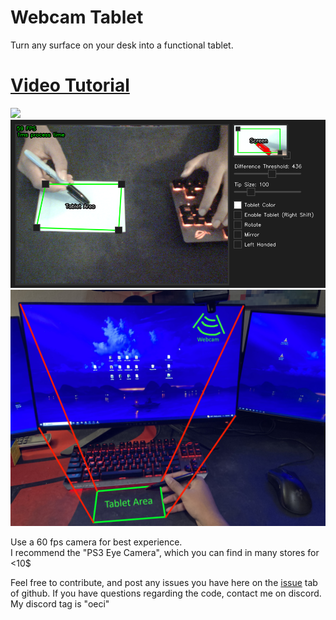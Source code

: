 # Webcam Tablet
Turn any surface on your desk into a functional tablet. 
<h1><a id="title" href="https://youtu.be/mBDaXqowUFw" target="_blank">Video Tutorial</a></h1>
<img src="./resources/demo.gif"></img>
<img src="./resources/demosoftware.png"></img>
<img src="./resources/demo.png"></img>
<p>Use a 60 fps camera for best experience. <br>I recommend the "PS3 Eye Camera", which you can find in many stores for <10$</p>
Feel free to contribute, and post any issues you have here on the <a href="https://github.com/WarpRomo/webcam-tablet/issues">issue</a> tab of github. 
If you have questions regarding the code, contact me on discord. My discord tag is "oeci"

